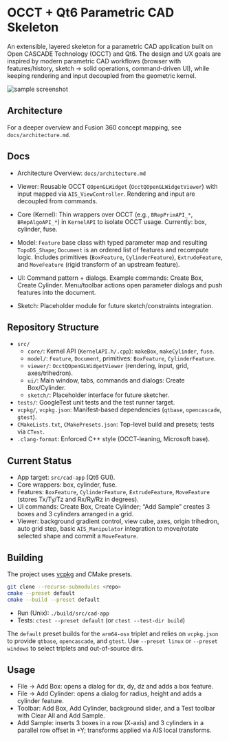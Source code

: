 # OCCT + Qt6 Parametric CAD Skeleton

An extensible, layered skeleton for a parametric CAD application built on Open CASCADE Technology (OCCT) and Qt6. The design and UX goals are inspired by modern parametric CAD workflows (browser with features/history, sketch → solid operations, command-driven UI), while keeping rendering and input decoupled from the geometric kernel.

![sample screenshot](/images/occt-qopenglwidget-sample-wnt.png)

## Architecture

For a deeper overview and Fusion 360 concept mapping, see `docs/architecture.md`.

## Docs

- Architecture Overview: `docs/architecture.md`

- Viewer: Reusable OCCT `QOpenGLWidget` (`OcctQOpenGLWidgetViewer`) with input mapped via `AIS_ViewController`. Rendering and input are decoupled from commands.
- Core (Kernel): Thin wrappers over OCCT (e.g., `BRepPrimAPI_*`, `BRepAlgoAPI_*`) in `KernelAPI` to isolate OCCT usage. Currently: box, cylinder, fuse.
- Model: `Feature` base class with typed parameter map and resulting `TopoDS_Shape`; `Document` is an ordered list of features and recompute logic. Includes primitives (`BoxFeature`, `CylinderFeature`), `ExtrudeFeature`, and `MoveFeature` (rigid transform of an upstream feature).
- UI: Command pattern + dialogs. Example commands: Create Box, Create Cylinder. Menu/toolbar actions open parameter dialogs and push features into the document.
- Sketch: Placeholder module for future sketch/constraints integration.

## Repository Structure

- `src/`
  - `core/`: Kernel API (`KernelAPI.h/.cpp`): `makeBox`, `makeCylinder`, `fuse`.
  - `model/`: `Feature`, `Document`, primitives: `BoxFeature`, `CylinderFeature`.
  - `viewer/`: `OcctQOpenGLWidgetViewer` (rendering, input, grid, axes/trihedron).
  - `ui/`: Main window, tabs, commands and dialogs: Create Box/Cylinder.
  - `sketch/`: Placeholder interface for future sketcher.
- `tests/`: GoogleTest unit tests and the test runner target.
- `vcpkg/`, `vcpkg.json`: Manifest-based dependencies (`qtbase`, `opencascade`, `gtest`).
- `CMakeLists.txt`, `CMakePresets.json`: Top-level build and presets; tests via `CTest`.
- `.clang-format`: Enforced C++ style (OCCT-leaning, Microsoft base).

## Current Status

- App target: `src/cad-app` (Qt6 GUI).
- Core wrappers: box, cylinder, fuse.
- Features: `BoxFeature`, `CylinderFeature`, `ExtrudeFeature`, `MoveFeature` (stores Tx/Ty/Tz and Rx/Ry/Rz in degrees).
- UI commands: Create Box, Create Cylinder; “Add Sample” creates 3 boxes and 3 cylinders arranged in a grid.
- Viewer: background gradient control, view cube, axes, origin trihedron, auto grid step, basic `AIS_Manipulator` integration to move/rotate selected shape and commit a `MoveFeature`.

## Building

The project uses [vcpkg](https://github.com/microsoft/vcpkg) and CMake presets.

```bash
git clone --recurse-submodules <repo>
cmake --preset default
cmake --build --preset default
```

- Run (Unix): `./build/src/cad-app`
- Tests: `ctest --preset default` (or `ctest --test-dir build`)

The `default` preset builds for the `arm64-osx` triplet and relies on `vcpkg.json` to provide `qtbase`, `opencascade`, and `gtest`. Use `--preset linux` or `--preset windows` to select triplets and out-of-source dirs.

## Usage

- File → Add Box: opens a dialog for dx, dy, dz and adds a box feature.
- File → Add Cylinder: opens a dialog for radius, height and adds a cylinder feature.
- Toolbar: Add Box, Add Cylinder, background slider, and a Test toolbar with Clear All and Add Sample.
- Add Sample: inserts 3 boxes in a row (X-axis) and 3 cylinders in a parallel row offset in +Y; transforms applied via AIS local transforms.
